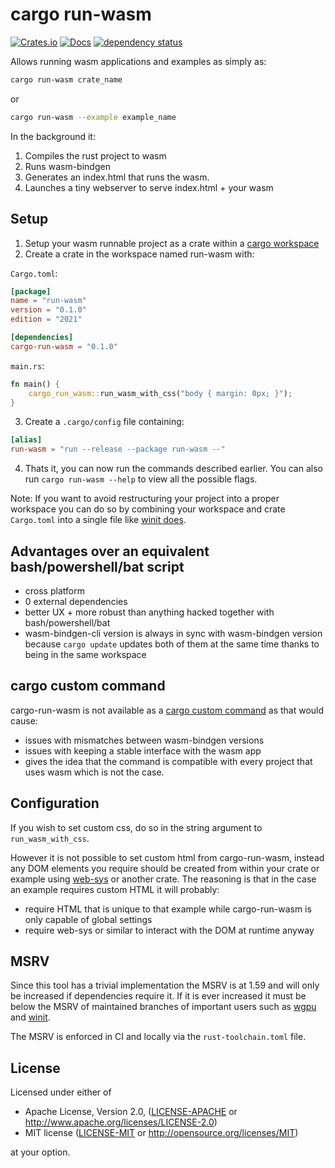 # cargo run-wasm

[![Crates.io](https://img.shields.io/crates/v/cargo-run-wasm.svg)](https://crates.io/crates/cargo-run-wasm)
[![Docs](https://docs.rs/cargo-run-wasm/badge.svg)](https://docs.rs/cargo-run-wasm)
[![dependency status](https://deps.rs/repo/github/rukai/cargo-run-wasm/status.svg)](https://deps.rs/repo/github/rukai/cargo-run-wasm)

Allows running wasm applications and examples as simply as:

```bash
cargo run-wasm crate_name
```

or

```bash
cargo run-wasm --example example_name
```

In the background it:

1. Compiles the rust project to wasm
2. Runs wasm-bindgen
3. Generates an index.html that runs the wasm.
4. Launches a tiny webserver to serve index.html + your wasm

## Setup

1. Setup your wasm runnable project as a crate within a [cargo workspace](https://doc.rust-lang.org/book/ch14-03-cargo-workspaces.html)
2. Create a crate in the workspace named run-wasm with:

`Cargo.toml`:

```toml
[package]
name = "run-wasm"
version = "0.1.0"
edition = "2021"

[dependencies]
cargo-run-wasm = "0.1.0"
```

`main.rs`:

```rust
fn main() {
    cargo_run_wasm::run_wasm_with_css("body { margin: 0px; }");
}
```

3. Create a `.cargo/config` file containing:

```toml
[alias]
run-wasm = "run --release --package run-wasm --"
```

4. Thats it, you can now run the commands described earlier. You can also run `cargo run-wasm --help` to view all the possible flags.

Note: If you want to avoid restructuring your project into a proper workspace you can do so by combining your workspace and crate `Cargo.toml` into a single file like [winit does](https://github.com/rust-windowing/winit/blob/master/Cargo.toml#L144).

## Advantages over an equivalent bash/powershell/bat script

* cross platform
* 0 external dependencies
* better UX + more robust than anything hacked together with bash/powershell/bat
* wasm-bindgen-cli version is always in sync with wasm-bindgen version because `cargo update` updates both of them at the same time thanks to being in the same workspace

## cargo custom command

cargo-run-wasm is not available as a [cargo custom command](https://doc.rust-lang.org/book/ch14-05-extending-cargo.html) as that would cause:

* issues with mismatches between wasm-bindgen versions
* issues with keeping a stable interface with the wasm app
* gives the idea that the command is compatible with every project that uses wasm which is not the case.

## Configuration

If you wish to set custom css, do so in the string argument to `run_wasm_with_css`.

However it is not possible to set custom html from cargo-run-wasm, instead any DOM elements you require should be created from within your crate or example using [web-sys](https://docs.rs/web-sys/latest/web_sys/struct.Document.html#method.create_element) or another crate.
The reasoning is that in the case an example requires custom HTML it will probably:

* require HTML that is unique to that example while cargo-run-wasm is only capable of global settings
* require web-sys or similar to interact with the DOM at runtime anyway

## MSRV

Since this tool has a trivial implementation the MSRV is at 1.59 and will only be increased if dependencies require it.
If it is ever increased it must be below the MSRV of maintained branches of important users such as [wgpu](https://github.com/gfx-rs/wgpu#msrv-policy) and [winit](https://github.com/rust-windowing/winit).

The MSRV is enforced in CI and locally via the `rust-toolchain.toml` file.

## License

Licensed under either of

* Apache License, Version 2.0, ([LICENSE-APACHE](LICENSE-APACHE) or <http://www.apache.org/licenses/LICENSE-2.0>)
* MIT license ([LICENSE-MIT](LICENSE-MIT) or <http://opensource.org/licenses/MIT>)

at your option.

